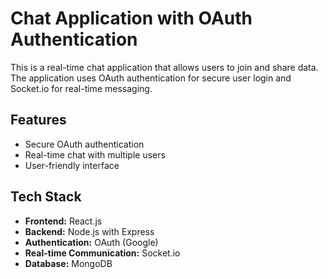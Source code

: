 # Chat Application with OAuth Authentication

This is a real-time chat application that allows users to join and share data. The application uses OAuth authentication for secure user login and Socket.io for real-time messaging.

## Features

- Secure OAuth authentication
- Real-time chat with multiple users
- User-friendly interface

## Tech Stack

- **Frontend:** React.js
- **Backend:** Node.js with Express
- **Authentication:** OAuth (Google)
- **Real-time Communication:** Socket.io
- **Database:** MongoDB 

